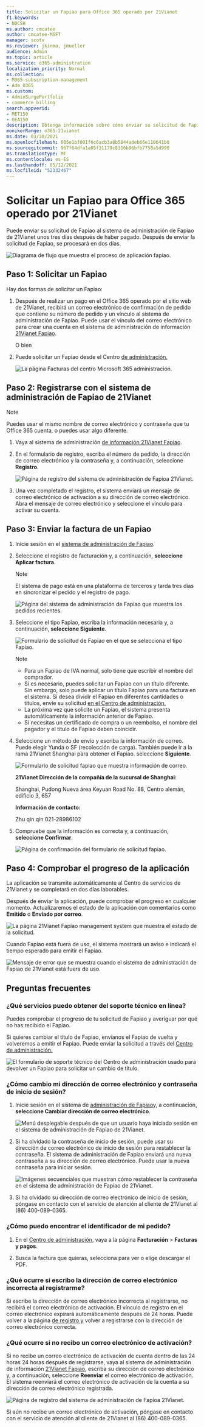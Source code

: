 ```yaml
---
title: Solicitar un Fapiao para Office 365 operado por 21Vianet
f1.keywords:
- NOCSH
ms.author: cmcatee
author: cmcatee-MSFT
manager: scotv
ms.reviewer: jkinma, jmueller
audience: Admin
ms.topic: article
ms.service: o365-administration
localization_priority: Normal
ms.collection:
- M365-subscription-management
- Adm_O365
ms.custom:
- AdminSurgePortfolio
- commerce_billing
search.appverid:
- MET150
- GEA150
description: Obtenga información sobre cómo enviar su solicitud de Fapiao al sistema de administración de Fapiao de 21Vianet después de realizar un pago en el Office 365 operado por 21Vianet en China.
monikerRange: o365-21vianet
ms.date: 03/30/2021
ms.openlocfilehash: 605e1bf001f6c6acb3a8b5044adeb66e110641b0
ms.sourcegitcommit: 967f64dfa1a05f31179c8316b96bfb7758a5d990
ms.translationtype: MT
ms.contentlocale: es-ES
ms.lasthandoff: 05/12/2021
ms.locfileid: "52332467"
---
```

# <a name="apply-for-a-fapiao-for-office-365-operated-by-21vianet"></a>Solicitar un Fapiao para Office 365 operado por 21Vianet

Puede enviar su solicitud de Fapiao al sistema de administración de Fapiao de 21Vianet unos tres días después de haber pagado. Después de enviar la solicitud de Fapiao, se procesará en dos días.
  
![Diagrama de flujo que muestra el proceso de aplicación fapiao.](../../media/bf14884a-53f9-4c53-971c-b9b8ad6ec8d3.png)
  
## <a name="step-1-apply-for-a-fapiao"></a>Paso 1: Solicitar un Fapiao

Hay dos formas de solicitar un Fapiao:
  
1. Después de realizar un pago en el Office 365 operado por el sitio web de 21Vianet, recibirá un correo electrónico de confirmación de pedido que contiene su número de pedido y un vínculo al sistema de administración de Fapiao. Puede usar el vínculo del correo electrónico para crear una cuenta en el sistema de administración de información <a href="https://go.microsoft.com/fwlink/p/?linkid=837466" target="_blank">21Vianet Fapiao</a>.

    O bien

2. Puede solicitar un Fapiao desde el Centro <a href="https://go.microsoft.com/fwlink/p/?linkid=850627" target="_blank">de administración.</a>

    ![La página Facturas del centro Microsoft 365 administración.](../../media/a6e3b953-abd4-46aa-a910-08c517915a21.png)
  
## <a name="step-2-register-with-the-21vianet-fapiao-management-system"></a>Paso 2: Registrarse con el sistema de administración de Fapiao de 21Vianet

> [!NOTE]
> Puedes usar el mismo nombre de correo electrónico y contraseña que tu Office 365 cuenta, o puedes usar algo diferente.
  
1. Vaya al sistema de administración <a href="https://go.microsoft.com/fwlink/p/?linkid=837466" target="_blank">de información 21Vianet Fapiao</a>.

2. En el formulario de registro, escriba el número de pedido, la dirección de correo electrónico y la contraseña y, a continuación, seleccione **Registro**.

    ![Página de registro del sistema de administración de Fapioa 21Vianet.](../../media/60d39184-95b2-4ea4-a8a2-3e11763bec87.png)
  
3. Una vez completado el registro, el sistema enviará un mensaje de correo electrónico de activación a su dirección de correo electrónico. Abra el mensaje de correo electrónico y seleccione el vínculo para activar su cuenta.

## <a name="step-3-submit-your-bill-for-a-fapiao"></a>Paso 3: Enviar la factura de un Fapiao

1. Inicie sesión en el <a href="https://go.microsoft.com/fwlink/p/?linkid=837465" target="_blank">sistema de administración de Fapiao</a>.

2. Seleccione el registro de facturación y, a continuación, **seleccione Aplicar factura**.

    > [!NOTE]
    > El sistema de pago está en una plataforma de terceros y tarda tres días en sincronizar el pedido y el registro de pago.
  
    ![Página del sistema de administración de Fapiao que muestra los pedidos recientes.](../../media/b319767d-1d10-4cb4-b270-c5fbcee1368e.png)
  
3. Seleccione el tipo Fapiao, escriba la información necesaria y, a continuación, **seleccione Siguiente**.

    ![Formulario de solicitud de Fapiao en el que se selecciona el tipo Fapiao.](../../media/56fe3db1-c20f-4082-a39d-02d7ac41fec8.png)
  
    > [!NOTE]
    > - Para un Fapiao de IVA normal, solo tiene que escribir el nombre del comprador.
    > - Si es necesario, puedes solicitar un Fapiao con un título diferente. Sin embargo, solo puede aplicar un título Fapiao para una factura en el sistema. Si desea dividir el Fapiao en diferentes cantidades o títulos, envíe su solicitud <a href="https://portal.partner.microsoftonline.cn/Support/SupportOverview.aspx" target="_blank">en el Centro de administración.</a>
    > - La próxima vez que solicite un Fapiao, el sistema presenta automáticamente la información anterior de Fapiao.
    > - Si necesitas un certificado de compra o un reembolso, el nombre del pagador y el título de Fapiao deben coincidir.

4. Seleccione un método de envío y escriba la información de correo. Puede elegir Yunda o SF (recolección de carga). También puede ir a la rama 21Vianet Shanghai para obtener el Fapiao. seleccione **Siguiente**.

    ![Formulario de solicitud fapiao que muestra información de correo.](../../media/bba500b4-a51d-477b-81a7-9113b08d39f1.png)
  
    **21Vianet Dirección de la compañía de la sucursal de Shanghai:**

    Shanghai, Pudong Nueva área Keyuan Road No. 88, Centro alemán, edificio 3, 657

    **Información de contacto:**

    Zhu qin qin 021-28986102

5. Compruebe que la información es correcta y, a continuación, **seleccione Confirmar**.

    ![Página de confirmación del formulario de solicitud fapiao.](../../media/18706d9d-defc-4285-8fd3-990448b44a18.png)
  
## <a name="step-4-check-application-progress"></a>Paso 4: Comprobar el progreso de la aplicación

La aplicación se transmite automáticamente al Centro de servicios de 21Vianet y se completará en dos días laborables.
  
Después de enviar la aplicación, puede comprobar el progreso en cualquier momento. Actualizaremos el estado de la aplicación con comentarios como **Emitido** o **Enviado por correo**.
  
![La página 21Vianet Fapiao management system que muestra el estado de la solicitud.](../../media/6cd696ec-d630-4fce-9f27-935a0d5f0ebe.png)
  
Cuando Fapiao está fuera de uso, el sistema mostrará un aviso e indicará el tiempo esperado para emitir el Fapiao.
  
![Mensaje de error que se muestra cuando el sistema de administración de Fapiao de 21Vianet está fuera de uso.](../../media/effe0796-83aa-4a91-a488-15d6f58c01dc.png)
  
## <a name="faqs"></a>Preguntas frecuentes

### <a name="what-services-can-i-get-from-online-support"></a>¿Qué servicios puedo obtener del soporte técnico en línea?

Puedes comprobar el progreso de tu solicitud de Fapiao y averiguar por qué no has recibido el Fapiao.
  
Si quieres cambiar el título de Fapiao, envíanos el Fapiao de vuelta y volveremos a emitir el Fapiao. Puede enviar la solicitud a través del <a href="https://portal.partner.microsoftonline.cn/Support/SupportOverview.aspx" target="_blank">Centro de administración.</a>
  
![El formulario de soporte técnico del Centro de administración usado para devolver un Fapiao para solicitar un cambio de título.](../../media/2a413e9e-f30b-4f26-adbf-6287cc217a0f.png)
  
### <a name="how-do-i-change-my-login-email-address-and-password"></a>¿Cómo cambio mi dirección de correo electrónico y contraseña de inicio de sesión?

1. Inicie sesión en el sistema de <a href="https://go.microsoft.com/fwlink/p/?linkid=837465" target="_blank">administración de Fapiao</a>y, a continuación, **seleccione Cambiar dirección de correo electrónico**.

    ![Menú desplegable después de que un usuario haya iniciado sesión en el sistema de administración de Fapiao de 21Vianet.](../../media/ee6de24b-6be2-41e6-8aec-e0c3cb0ea35e.png)
  
2. Si ha olvidado la contraseña de inicio de sesión, puede usar su dirección de correo electrónico de inicio de sesión para restablecer la contraseña. El sistema de administración de Fapiao enviará una nueva contraseña a su dirección de correo electrónico. Puede usar la nueva contraseña para iniciar sesión.

    ![Imágenes secuenciales que muestran cómo restablecer la contraseña en el sistema de administración de Fapiao de 21Vianet.](../../media/2edb0a47-1286-4792-804d-7e84534c8370.png)
  
3. Si ha olvidado su dirección de correo electrónico de inicio de sesión, póngase en contacto con el servicio de atención al cliente de 21Vianet al (86) 400-089-0365.

### <a name="how-do-i-find-my-order-id"></a>¿Cómo puedo encontrar el identificador de mi pedido?

1. En el [Centro de administración](https://go.microsoft.com/fwlink/p/?linkid=850627), vaya a la página **Facturación** \> **Facturas y pagos**.

2. Busca la factura que quieras, selecciona para ver o elige descargar el PDF.

### <a name="what-if-i-enter-the-wrong-email-address-when-i-register"></a>¿Qué ocurre si escribo la dirección de correo electrónico incorrecta al registrarme?

Si escribe la dirección de correo electrónico incorrecta al registrarse, no recibirá el correo electrónico de activación. El vínculo de registro en el correo electrónico expirará automáticamente después de 24 horas. Puede volver a la página <a href="https://go.microsoft.com/fwlink/p/?linkid=837466" target="_blank">de registro y</a> volver a registrarse con la dirección de correo electrónico correcta.
  
### <a name="what-if-i-dont-receive-an-activation-email"></a>¿Qué ocurre si no recibo un correo electrónico de activación?

Si no recibe un correo electrónico de activación de cuenta dentro de las 24 horas 24 horas después de registrarse, vaya al sistema de administración de información <a href="https://go.microsoft.com/fwlink/p/?linkid=837466" target="_blank">21Vianet Fapiao</a>, escriba su dirección de correo electrónico y, a continuación, seleccione **Reenviar** el correo electrónico de activación. El sistema reenviará el correo electrónico de activación de la cuenta a su dirección de correo electrónico registrada.
  
![Página de registro del sistema de administración de Fapioa 21Vianet.](../../media/60d39184-95b2-4ea4-a8a2-3e11763bec87.png)
  
Si aún no recibe un correo electrónico de activación, póngase en contacto con el servicio de atención al cliente de 21Vianet al (86) 400-089-0365.
